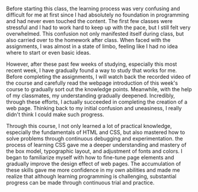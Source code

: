 Before starting this class, the learning process was very confusing and difficult for me at first since I had absolutely no foundation in programming and had never even touched the content. 
The first few classes were stressful and I had to work hard to keep up with the pace, but I still felt very overwhelmed. 
This confusion not only manifested itself during class, but also carried over to the homework after class. 
When faced with the assignments, I was almost in a state of limbo, feeling like I had no idea where to start or even basic ideas.

However, after these past few weeks of studying, especially this most recent week, I have gradually found a way to study that works for me. 
Before completing the assignments, I will watch back the recorded video of the course and carefully read the webpage introduction of this week's course to gradually sort out the knowledge points.
Meanwhile, with the help of my classmates, my understanding gradually deepened. 
Incredibly, through these efforts, I actually succeeded in completing the creation of a web page. 
Thinking back to my initial confusion and uneasiness, I really didn't think I could make such progress.

Through this course, I not only learned a lot of practical knowledge, especially the fundamentals of HTML and CSS, 
but also mastered how to solve problems through continuous debugging and experimentation. 
the process of learning CSS gave me a deeper understanding and mastery of the box model, typographic layout, and adjustment of fonts and colors. 
I began to familiarize myself with how to fine-tune page elements and gradually improve the design effect of web pages. 
The accumulation of these skills gave me more confidence in my own abilities and made me realize that although learning programming is challenging, 
substantial progress can be made through continuous trial and practice.
